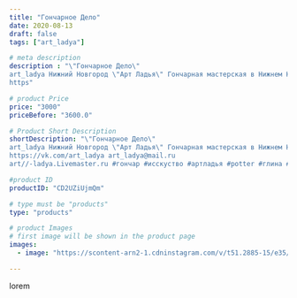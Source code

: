 ```yaml
---
title: "Гончарное Дело"
date: 2020-08-13
draft: false
tags: ["art_ladya"]

# meta description
description : "\"Гончарное Дело\" 
art_ladya Нижний Новгород \"Арт Ладья\" Гончарная мастерская в Нижнем Новгороде. Изготовление керамики и мастер//-классы по обучению. 
https"

# product Price
price: "3000"
priceBefore: "3600.0"

# Product Short Description
shortDescription: "\"Гончарное Дело\" 
art_ladya Нижний Новгород \"Арт Ладья\" Гончарная мастерская в Нижнем Новгороде. Изготовление керамики и мастер//-классы по обучению. 
https://vk.com/art_ladya art_ladya@mail.ru 
art//-ladya.Livemaster.ru #гончар #исскуство #артладья #potter #глина #керамикаручнаяработа #гончарнаямастерская #керамиканазаказ #handmade #посудаизглины #керамика #гончарнаяпосуда #эксклюзивнаякерамика #dishes #decor #ceramicar #nntoday #claygoods #фестиваль #earthenware #ceramic #design #artladya #мастеркласс #нижнийновгород #ceramicart #обучение #гончарныйкруг #авторскаякерамика"

#product ID
productID: "CD2UZiUjmQm"

# type must be "products"
type: "products"

# product Images
# first image will be shown in the product page
images:
  - image: "https://scontent-arn2-1.cdninstagram.com/v/t51.2885-15/e35/117322296_3137177639707657_8149455740333739848_n.jpg?se=7&tp=1&_nc_ht=scontent-arn2-1.cdninstagram.com&_nc_cat=101&_nc_ohc=lBimvXM37qEAX8mN_Tn&ccb=7-4&oh=d171f48064695b485e6f337cd5e4b50c&oe=6083EA47&_nc_sid=86f79a&ig_cache_key=MjM3NTE3NTU2OTI1Mzc1Mzg5NA%3D%3D.2-ccb7-4"

---
```

lorem
